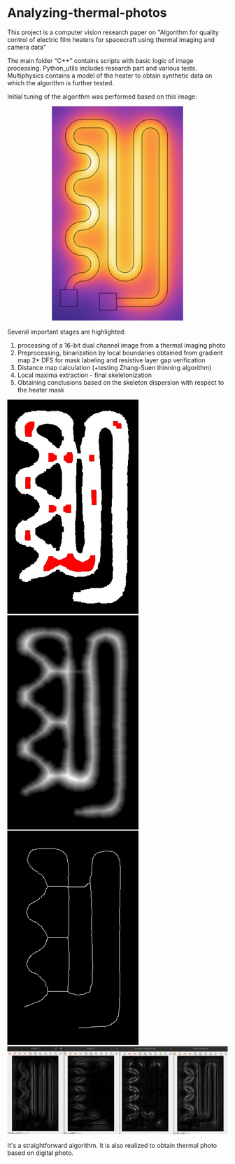 # Analyzing-thermal-photos
This project is a computer vision research paper on "Algorithm for quality control of electric film heaters for spacecraft using thermal imaging and camera data"

The main folder “C++” contains scripts with basic logic of image processing. Python_utils includes research part and various tests. Multiphysics contains a model of the heater to obtain synthetic data on which the algorithm is further tested.

Initial tuning of the algorithm was performed based on this image:

<p align="center">
  <img src="./python_utils/multipysics_crop.jpg" alt="picture loading error">
</p>

Several important stages are highlighted:
1. processing of a 16-bit dual channel image from a thermal imaging photo
2. Preprocessing, binarization by local boundaries obtained from gradient map
2* DFS for mask labeling and resistive layer gap verification
3. Distance map calculation (+testing Zhang-Suen thinning algorithm)
4. Local maxima extraction - final skeletonization
5. Obtaining conclusions based on the skeleton dispersion with respect to the heater mask

![picture loading error](./C++/output_images/Image_with_Squares.jpg)
![picture loading error](./C++/output_images/Final_skeleton.jpg)
![picture loading error](./C++/output_images/Distance_Transform_Image_custom.jpg)
![picture loading error](./python_utils/RESULTS/own/Sobel_comparison.jpg)

It's a straightforward algorithm. 
It is also realized to obtain thermal photo based on digital photo.
